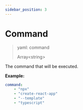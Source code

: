 ```yaml
---
sidebar_position: 3
---
```


# Command

> yaml: command
>
> Array<string\>

The command that will be executed.

**Example:**

```yaml
command: 
    - "npx"
    - "create-react-app"
    - "--template"
    - "typescript"
```
